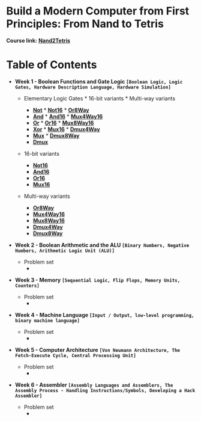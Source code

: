 # Build a Modern Computer from First Principles: From Nand to Tetris

**Course link:** **[Nand2Tetris](https://www.nand2tetris.org/)**<br/>

# Table of Contents 

* **Week 1 - Boolean Functions and Gate Logic ```[Boolean Logic, Logic Gates, Hardware Description Language, Hardware Simulation]```**
  * Elementary Logic Gates         * 16-bit variants            * Multi-way variants
    * **[Not]()**                    * **[Not16]()**              * **[Or8Way]()**
    * **[And]()**                    * **[And16]()**              * **[Mux4Way16]()**
    * **[Or]()**                     * **[Or16]()**               * **[Mux8Way16]()**
    * **[Xor]()**                    * **[Mux16]()**              * **[Dmux4Way]()**
    * **[Mux]()**                                                 * **[Dmux8Way]()**
    * **[Dmux]()**

  * 16-bit variants
    * **[Not16]()**
    * **[And16]()**
    * **[Or16]()**
    * **[Mux16]()**

  * Multi-way variants
    * **[Or8Way]()**
    * **[Mux4Way16]()**
    * **[Mux8Way16]()**
    * **[Dmux4Way]()**
    * **[Dmux8Way]()**

* **Week 2 - Boolean Arithmetic and the ALU ```[Binary Numbers, Negative Numbers, Arithmetic Logic Unit (ALU)]```**
  * Problem set
    * **[]()**

* **Week 3 - Memory ```[Sequential Logic, Flip Flops, Memory Units, Counters]```**
  * Problem set
    * **[]()**

* **Week 4 - Machine Language ```[Input / Output, low-level programming, binary machine language]```**
  * Problem set
    * **[]()**

* **Week 5 - Computer Architecture ```[Von Neumann Architecture, The Fetch-Execute Cycle, Central Processing Unit]```**
  * Problem set
    * **[]()**

* **Week 6 - Assembler ```[Assembly Languages and Assemblers, The Assembly Process - Handling Instructions/Symbols, Developing a Hack Assembler]```**
  * Problem set
    * **[]()**
